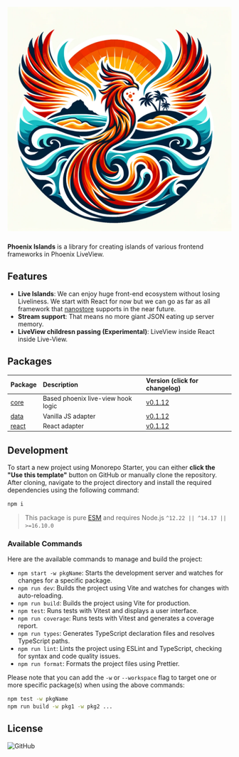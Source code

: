 <!-- Make sure you overwrite all the contents of this readme file with yours on your real project! -->

# <img src=".github/media/logo.png" alt="Logo" width="520px">

<!-- [![GitHub Workflow Status](https://img.shields.io/github/workflow/status/phoenix-islands/phoenix-islands-js/Release?style=flat-square)](https://github.com/phoenix-islands/phoenix-islands-js/actions/workflows/release.yml) -->

**Phoenix Islands** is a library for creating islands of various frontend frameworks in Phoenix LiveView.

## Features

- **Live Islands**: We can enjoy huge front-end ecosystem without losing Liveliness. We start with React for now but we can go as far as all framework that [nanostore](https://github.com/nanostores/nanostores) supports in the near future.
- **Stream support**: That means no more giant JSON eating up server memory.
- **LiveView childresn passing (Experimental)**: LiveView inside React inside Live-View.

## Packages

| Package                 | Description                        | Version (click for changelog)          |
| :---------------------- | :--------------------------------- | :------------------------------------- |
| [core](packages/core)   | Based phoenix live-view hook logic | [v0.1.12](packages/core/changelog.md)  |
| [data](packages/data)   | Vanilla JS adapter                 | [v0.1.12](packages/data/changelog.md)  |
| [react](packages/react) | React adapter                      | [v0.1.12](packages/react/changelog.md) |

## Development

To start a new project using Monorepo Starter, you can either **click the "Use this template"** button on GitHub or manually clone the repository. After cloning, navigate to the project directory and install the required dependencies using the following command:

```bash
npm i
```

> This package is pure [ESM](https://gist.github.com/sindresorhus/a39789f98801d908bbc7ff3ecc99d99c) and requires Node.js `^12.22 || ^14.17 || >=16.10.0`

### Available Commands

Here are the available commands to manage and build the project:

- `npm start -w pkgName`: Starts the development server and watches for changes for a specific package.
- `npm run dev`: Builds the project using Vite and watches for changes with auto-reloading.
- `npm run build`: Builds the project using Vite for production.
- `npm test`: Runs tests with Vitest and displays a user interface.
- `npm run coverage`: Runs tests with Vitest and generates a coverage report.
- `npm run types`: Generates TypeScript declaration files and resolves TypeScript paths.
- `npm run lint`: Lints the project using ESLint and TypeScript, checking for syntax and code quality issues.
- `npm run format`: Formats the project files using Prettier.

Please note that you can add the `-w` or `--workspace` flag to target one or more specific package(s) when using the above commands:

```bash
npm test -w pkgName
npm run build -w pkg1 -w pkg2 ...
```

## License

![GitHub](https://img.shields.io/github/license/phoenix-islands/phoenix-islands-js)
